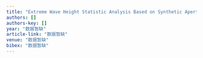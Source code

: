 ```yaml
---
title: "Extreme Wave Height Statistic Analysis Based on Synthetic Aperture Radar and Radar Altimeter Data"
authors: []
authors-key: []
year: "数据暂缺"
article-link: "数据暂缺"
venue: "数据暂缺"
bibex: "数据暂缺"
---
```


